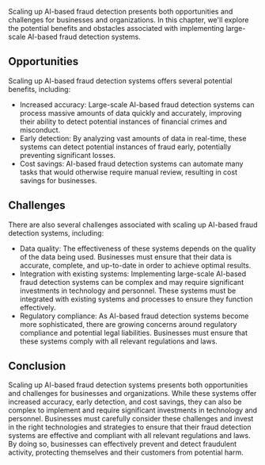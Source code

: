 
Scaling up AI-based fraud detection presents both opportunities and challenges for businesses and organizations. In this chapter, we'll explore the potential benefits and obstacles associated with implementing large-scale AI-based fraud detection systems.

Opportunities
-------------

Scaling up AI-based fraud detection systems offers several potential benefits, including:

* Increased accuracy: Large-scale AI-based fraud detection systems can process massive amounts of data quickly and accurately, improving their ability to detect potential instances of financial crimes and misconduct.
* Early detection: By analyzing vast amounts of data in real-time, these systems can detect potential instances of fraud early, potentially preventing significant losses.
* Cost savings: AI-based fraud detection systems can automate many tasks that would otherwise require manual review, resulting in cost savings for businesses.

Challenges
----------

There are also several challenges associated with scaling up AI-based fraud detection systems, including:

* Data quality: The effectiveness of these systems depends on the quality of the data being used. Businesses must ensure that their data is accurate, complete, and up-to-date in order to achieve optimal results.
* Integration with existing systems: Implementing large-scale AI-based fraud detection systems can be complex and may require significant investments in technology and personnel. These systems must be integrated with existing systems and processes to ensure they function effectively.
* Regulatory compliance: As AI-based fraud detection systems become more sophisticated, there are growing concerns around regulatory compliance and potential legal liabilities. Businesses must ensure that these systems comply with all relevant regulations and laws.

Conclusion
----------

Scaling up AI-based fraud detection systems presents both opportunities and challenges for businesses and organizations. While these systems offer increased accuracy, early detection, and cost savings, they can also be complex to implement and require significant investments in technology and personnel. Businesses must carefully consider these challenges and invest in the right technologies and strategies to ensure that their fraud detection systems are effective and compliant with all relevant regulations and laws. By doing so, businesses can effectively prevent and detect fraudulent activity, protecting themselves and their customers from potential harm.
